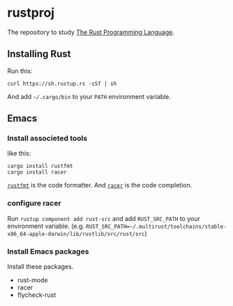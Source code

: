 # rustproj

The repository to study [The Rust Programming Language](https://www.rust-lang.org).

## Installing Rust

Run this:

```
curl https://sh.rustup.rs -sSf | sh
```

And add `~/.cargo/bin` to your `PATH` environment variable.

## Emacs

### Install associeted tools

like this:

```
cargo install rustfmt
cargo install racer
```

[`rustfmt`](https://github.com/rust-lang-nursery/rustfmt) is the code formatter.
And [`racer`](https://github.com/phildawes/racer) is the code completion.

### configure racer

Run `rustup component add rust-src` and add `RUST_SRC_PATH` to your environment variable.
(e.g. `RUST_SRC_PATH=~/.multirust/toolchains/stable-x86_64-apple-darwin/lib/rustlib/src/rust/src`)

### Install Emacs packages

Install these packages.

- rust-mode
- racer
- flycheck-rust
